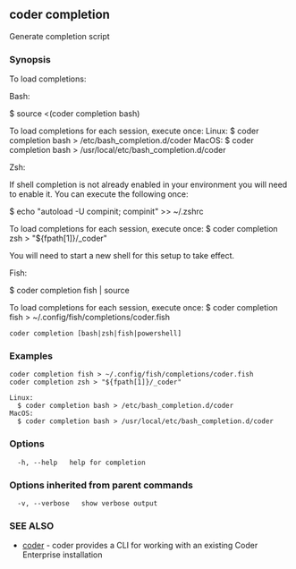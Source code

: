 ## coder completion

Generate completion script

### Synopsis

To load completions:

Bash:

$ source <(coder completion bash)

To load completions for each session, execute once:
Linux:
  $ coder completion bash > /etc/bash_completion.d/coder
MacOS:
  $ coder completion bash > /usr/local/etc/bash_completion.d/coder

Zsh:

If shell completion is not already enabled in your environment you will need
to enable it.  You can execute the following once:

$ echo "autoload -U compinit; compinit" >> ~/.zshrc

To load completions for each session, execute once:
$ coder completion zsh > "${fpath[1]}/_coder"

You will need to start a new shell for this setup to take effect.

Fish:

$ coder completion fish | source

To load completions for each session, execute once:
$ coder completion fish > ~/.config/fish/completions/coder.fish


```
coder completion [bash|zsh|fish|powershell]
```

### Examples

```
coder completion fish > ~/.config/fish/completions/coder.fish
coder completion zsh > "${fpath[1]}/_coder"

Linux:
  $ coder completion bash > /etc/bash_completion.d/coder
MacOS:
  $ coder completion bash > /usr/local/etc/bash_completion.d/coder
```

### Options

```
  -h, --help   help for completion
```

### Options inherited from parent commands

```
  -v, --verbose   show verbose output
```

### SEE ALSO

* [coder](coder.md)	 - coder provides a CLI for working with an existing Coder Enterprise installation
